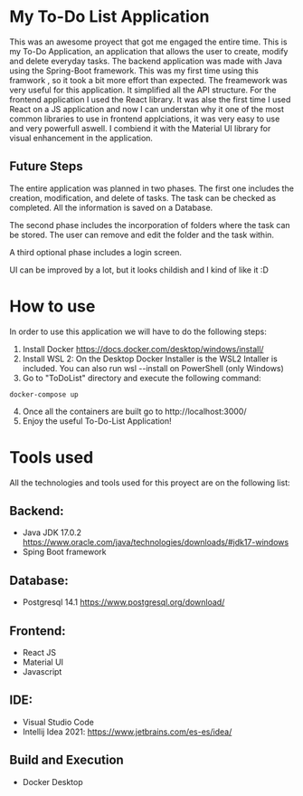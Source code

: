 # My To-Do List Application

This was an awesome proyect that got me engaged the entire time. This is my To-Do Application, an application that allows the user to create, modify and delete everyday tasks. The backend application was made with Java using the Spring-Boot framework. This was my first time using this framwork , so it took a bit more effort than expected. The freamework was very useful for this application. It simplified all the API structure.
For the frontend application I used the React library. It was alse the first time I used React on a JS application and now I can understan why it one of the most common libraries to use in frontend applciations, it was very easy to use and very powerfull aswell. I combiend it with the Material UI library for visual enhancement in the application.

## Future Steps

The entire application was planned in two phases. The first one includes the creation, modification, and delete of tasks.  The task can be checked as completed. All the information is saved on a Database.

The second phase includes the incorporation of folders where the task can be stored. The user can remove and edit the folder and the task within.

A third optional phase includes a login screen.

UI can be improved by a lot, but it looks childish and I kind of like it :D 


# How to use

In order to use this application we will have to do the following steps:

1. Install Docker https://docs.docker.com/desktop/windows/install/
2. Install WSL 2: On the Desktop Docker Installer is the WSL2 Intaller is included. You can also run 
wsl --install on PowerShell (only Windows)
3. Go to "ToDoList" directory and execute the following command:
 ```
 docker-compose up
 ```
4. Once all the containers are built go to http://localhost:3000/
5. Enjoy the useful To-Do-List Application!

# Tools used

All the technologies and tools used for this proyect are on the following list:

## Backend:
- Java JDK 17.0.2
https://www.oracle.com/java/technologies/downloads/#jdk17-windows
- Sping Boot framework

## Database:
- Postgresql 14.1
https://www.postgresql.org/download/

## Frontend:
- React JS
- Material UI
- Javascript
## IDE:
- Visual Studio Code
- Intellij Idea 2021: https://www.jetbrains.com/es-es/idea/

## Build and Execution
- Docker Desktop


